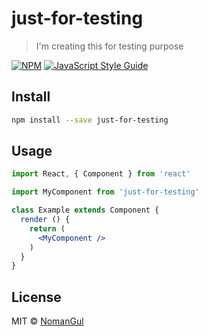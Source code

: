 # just-for-testing

> I&#x27;m creating this for testing purpose

[![NPM](https://img.shields.io/npm/v/just-for-testing.svg)](https://www.npmjs.com/package/just-for-testing) [![JavaScript Style Guide](https://img.shields.io/badge/code_style-standard-brightgreen.svg)](https://standardjs.com)

## Install

```bash
npm install --save just-for-testing
```

## Usage

```jsx
import React, { Component } from 'react'

import MyComponent from 'just-for-testing'

class Example extends Component {
  render () {
    return (
      <MyComponent />
    )
  }
}
```

## License

MIT © [NomanGul](https://github.com/NomanGul)
